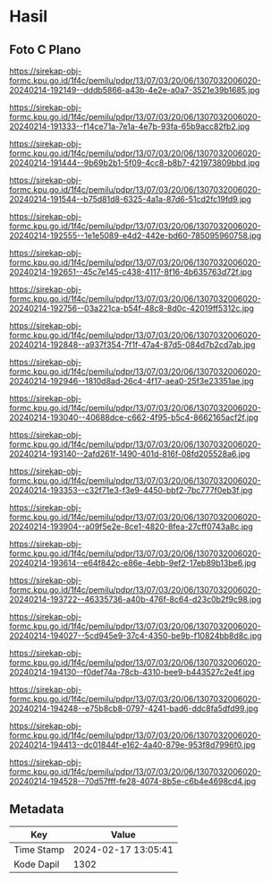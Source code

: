 # Hasil

## Foto C Plano

https://sirekap-obj-formc.kpu.go.id/1f4c/pemilu/pdpr/13/07/03/20/06/1307032006020-20240214-192149--dddb5866-a43b-4e2e-a0a7-3521e39b1685.jpg

https://sirekap-obj-formc.kpu.go.id/1f4c/pemilu/pdpr/13/07/03/20/06/1307032006020-20240214-191333--f14ce71a-7e1a-4e7b-93fa-65b9acc82fb2.jpg

https://sirekap-obj-formc.kpu.go.id/1f4c/pemilu/pdpr/13/07/03/20/06/1307032006020-20240214-191444--9b69b2b1-5f09-4cc8-b8b7-421973809bbd.jpg

https://sirekap-obj-formc.kpu.go.id/1f4c/pemilu/pdpr/13/07/03/20/06/1307032006020-20240214-191544--b75d81d8-6325-4a1a-87d6-51cd2fc19fd9.jpg

https://sirekap-obj-formc.kpu.go.id/1f4c/pemilu/pdpr/13/07/03/20/06/1307032006020-20240214-192555--1e1e5089-e4d2-442e-bd60-785095960758.jpg

https://sirekap-obj-formc.kpu.go.id/1f4c/pemilu/pdpr/13/07/03/20/06/1307032006020-20240214-192651--45c7e145-c438-4117-8f16-4b635763d72f.jpg

https://sirekap-obj-formc.kpu.go.id/1f4c/pemilu/pdpr/13/07/03/20/06/1307032006020-20240214-192756--03a221ca-b54f-48c8-8d0c-42019ff5312c.jpg

https://sirekap-obj-formc.kpu.go.id/1f4c/pemilu/pdpr/13/07/03/20/06/1307032006020-20240214-192848--a937f354-7f1f-47a4-87d5-084d7b2cd7ab.jpg

https://sirekap-obj-formc.kpu.go.id/1f4c/pemilu/pdpr/13/07/03/20/06/1307032006020-20240214-192946--1810d8ad-26c4-4f17-aea0-25f3e23351ae.jpg

https://sirekap-obj-formc.kpu.go.id/1f4c/pemilu/pdpr/13/07/03/20/06/1307032006020-20240214-193040--40688dce-c662-4f95-b5c4-8662165acf2f.jpg

https://sirekap-obj-formc.kpu.go.id/1f4c/pemilu/pdpr/13/07/03/20/06/1307032006020-20240214-193140--2afd261f-1490-401d-816f-08fd205528a6.jpg

https://sirekap-obj-formc.kpu.go.id/1f4c/pemilu/pdpr/13/07/03/20/06/1307032006020-20240214-193353--c32f71e3-f3e9-4450-bbf2-7bc777f0eb3f.jpg

https://sirekap-obj-formc.kpu.go.id/1f4c/pemilu/pdpr/13/07/03/20/06/1307032006020-20240214-193904--a09f5e2e-8ce1-4820-8fea-27cff0743a8c.jpg

https://sirekap-obj-formc.kpu.go.id/1f4c/pemilu/pdpr/13/07/03/20/06/1307032006020-20240214-193614--e64f842c-e86e-4ebb-9ef2-17eb89b13be6.jpg

https://sirekap-obj-formc.kpu.go.id/1f4c/pemilu/pdpr/13/07/03/20/06/1307032006020-20240214-193722--46335736-a40b-476f-8c64-d23c0b2f9c98.jpg

https://sirekap-obj-formc.kpu.go.id/1f4c/pemilu/pdpr/13/07/03/20/06/1307032006020-20240214-194027--5cd945e9-37c4-4350-be9b-f10824bb8d8c.jpg

https://sirekap-obj-formc.kpu.go.id/1f4c/pemilu/pdpr/13/07/03/20/06/1307032006020-20240214-194130--f0def74a-78cb-4310-bee9-b443527c2e4f.jpg

https://sirekap-obj-formc.kpu.go.id/1f4c/pemilu/pdpr/13/07/03/20/06/1307032006020-20240214-194248--e75b8cb8-0797-4241-bad6-ddc8fa5dfd99.jpg

https://sirekap-obj-formc.kpu.go.id/1f4c/pemilu/pdpr/13/07/03/20/06/1307032006020-20240214-194413--dc01844f-e162-4a40-879e-953f8d7996f0.jpg

https://sirekap-obj-formc.kpu.go.id/1f4c/pemilu/pdpr/13/07/03/20/06/1307032006020-20240214-194528--70d57fff-fe28-4074-8b5e-c6b4e4698cd4.jpg


## Metadata

| Key        | Value               |
| ---------- | ------------------- |
| Time Stamp | 2024-02-17 13:05:41 |
| Kode Dapil | 1302                |



